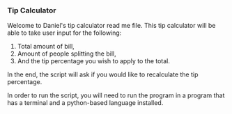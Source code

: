 ### **Tip Calculator**

Welcome to Daniel's tip calculator read me file.
This tip calculator will be able to take user input for the following:

1. Total amount of bill,
2. Amount of people splitting the bill,
3. And the tip percentage you wish to apply to the total.

In the end, the script will ask if you would like to recalculate the tip percentage.

In order to run the script, you will need to run the program in a program that has a terminal and a python-based language installed.